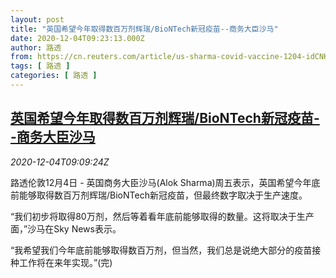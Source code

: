 ```yaml
---
layout: post
title: "英国希望今年取得数百万剂辉瑞/BioNTech新冠疫苗--商务大臣沙马"
date: 2020-12-04T09:23:13.000Z
author: 路透
from: https://cn.reuters.com/article/us-sharma-covid-vaccine-1204-idCNKBS28E10U
tags: [ 路透 ]
categories: [ 路透 ]
---
```

<!--1607073793000-->
[英国希望今年取得数百万剂辉瑞/BioNTech新冠疫苗--商务大臣沙马](https://cn.reuters.com/article/us-sharma-covid-vaccine-1204-idCNKBS28E10U)
------

<div>
<div><i>2020-12-04T09:09:24Z</i></div><p>路透伦敦12月4日 - 英国商务大臣沙马(Alok Sharma)周五表示，英国希望今年底前能够取得数百万剂辉瑞/BioNTech新冠疫苗，但最终数字取决于生产速度。</p><p>“我们初步将取得80万剂，然后等着看年底前能够取得的数量。这将取决于生产面，”沙马在Sky News表示。</p><p>“我希望我们今年底前能够取得数百万剂，但当然，我们总是说绝大部分的疫苗接种工作将在来年实现。”(完)</p>
</div>
